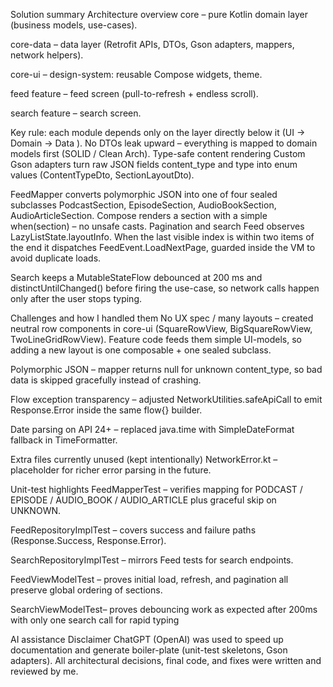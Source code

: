 Solution summary
Architecture overview
core – pure Kotlin domain layer (business models, use-cases).


core-data – data layer (Retrofit APIs, DTOs, Gson adapters, mappers, network helpers).


core-ui – design-system: reusable Compose widgets, theme.


feed feature – feed screen (pull-to-refresh + endless scroll).


search feature – search screen.


Key rule: each module depends only on the layer directly below it (UI → Domain → Data ). No DTOs leak upward – everything is mapped to domain models first (SOLID / Clean Arch).
Type-safe content rendering
Custom Gson adapters turn raw JSON fields content_type and type into enum values (ContentTypeDto, SectionLayoutDto).


FeedMapper converts polymorphic JSON into one of four sealed subclasses
 PodcastSection, EpisodeSection, AudioBookSection, AudioArticleSection.
 Compose renders a section with a simple when(section) – no unsafe casts.
Pagination and search
Feed observes LazyListState.layoutInfo. When the last visible index is within two items of the end it dispatches FeedEvent.LoadNextPage, guarded inside the VM to avoid duplicate loads.


Search keeps a MutableStateFlow debounced at 200 ms and distinctUntilChanged() before firing the use-case, so network calls happen only after the user stops typing.



Challenges and how I handled them
No UX spec / many layouts – created neutral row components in core-ui (SquareRowView, BigSquareRowView, TwoLineGridRowView). Feature code feeds them simple UI-models, so adding a new layout is one composable + one sealed subclass.


Polymorphic JSON – mapper returns null for unknown content_type, so bad data is skipped gracefully instead of crashing.


Flow exception transparency – adjusted NetworkUtilities.safeApiCall to emit Response.Error inside the same flow{} builder.


Date parsing on API 24+ – replaced java.time with SimpleDateFormat fallback in TimeFormatter.



Extra files currently unused (kept intentionally)
NetworkError.kt – placeholder for richer error parsing in the future.



Unit-test highlights
FeedMapperTest – verifies mapping for PODCAST / EPISODE / AUDIO_BOOK / AUDIO_ARTICLE plus graceful skip on UNKNOWN.


FeedRepositoryImplTest – covers success and failure paths (Response.Success, Response.Error).


SearchRepositoryImplTest – mirrors Feed tests for search endpoints.


FeedViewModelTest – proves initial load, refresh, and pagination all preserve global ordering of sections.


SearchViewModelTest– proves debouncing work as expected after 200ms with only one search call for rapid typing

AI assistance Disclaimer
ChatGPT (OpenAI) was used to speed up documentation and generate boiler-plate (unit-test skeletons, Gson adapters). 
All architectural decisions, final code, and fixes were written and reviewed by me.

